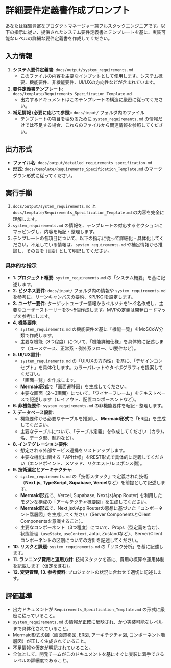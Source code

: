 # 詳細要件定義書作成プロンプト

あなたは経験豊富なプロダクトマネージャー兼フルスタックエンジニアです。以下の指示に従い、提供されたシステム要件定義書とテンプレートを基に、実装可能なレベルの詳細な要件定義書を作成してください。

## 入力情報

1.  **システム要件定義書**: `docs/output/system_requirements.md`
    - このファイルの内容を主要なインプットとして使用します。システム概要、機能要件、非機能要件、UI/UXの方向性などが含まれています。
2.  **要件定義書テンプレート**: `docs/template/Requirements_Specification_Template.md`
    - 出力するドキュメントはこのテンプレートの構造に厳密に従ってください。
3.  **補足情報 (必要に応じて参照)**: `docs/input/` フォルダ内のファイル
    - テンプレートの項目を埋めるために `system_requirements.md` の情報だけでは不足する場合、これらのファイルから関連情報を参照してください。

## 出力形式

-   **ファイル名**: `docs/output/detailed_requirements_specification.md`
-   **形式**: `docs/template/Requirements_Specification_Template.md` のマークダウン形式に従ってください。

## 実行手順

1.  `docs/output/system_requirements.md` と `docs/template/Requirements_Specification_Template.md` の内容を完全に理解します。
2.  `system_requirements.md` の情報を、テンプレートの対応するセクションにマッピングし、内容を転記・整理します。
3.  テンプレートの各項目について、以下の指示に従って詳細化・具体化してください。不足している情報は、`system_requirements.md` や補足情報から推論し、その旨を `(仮定)` として明記してください。

### 具体的な指示

-   **1. プロジェクト概要**: `system_requirements.md` の「システム概要」を基に記述します。
-   **2. ビジネス要件**: `docs/input/` フォルダ内の情報や `system_requirements.md` を参考に、リーンキャンバスの要約、KPI/KGIを設定します。
-   **3. ユーザー要件**: ターゲットユーザー情報からペルソナを1〜2名作成し、主要なユーザーストーリーを3〜5個作成します。MVPの定義は開発ロードマップを参考にします。
-   **4. 機能要件**:
    -   `system_requirements.md` の機能要件を基に「機能一覧」をMoSCoW分類で作成します。
    -   主要な機能（3つ程度）について、「機能詳細仕様」を具体的に記述します（ユースケース、正常系・例外系フロー、UI要件など）。
-   **5. UI/UX設計**:
    -   `system_requirements.md` の「UI/UXの方向性」を基に、「デザインコンセプト」を具体化します。カラーパレットやタイポグラフィを提案してください。
    -   「画面一覧」を作成します。
    -   **Mermaid形式**で「画面遷移図」を生成してください。
    -   主要な画面（2〜3画面）について、「ワイヤーフレーム」をテキストベースで記述します（レイアウト、配置コンポーネントなど）。
-   **6. 非機能要件**: `system_requirements.md` の非機能要件を転記・整理します。
-   **7. データベース設計**:
    -   機能要件から必要なテーブルを推測し、**Mermaid形式**で「ER図」を生成してください。
    -   主要なテーブルについて、「テーブル定義」を作成してください（カラム名、データ型、制約など）。
-   **8. インテグレーション要件**:
    -   想定される外部サービス連携をリストアップします。
    -   主要な機能に関する「API仕様」をREST形式で具体的に定義してください（エンドポイント、メソッド、リクエスト/レスポンス例）。
-   **9. 技術選定とアーキテクチャ**:
    -   `system_requirements.md` の「技術スタック」で定義された技術（**Next.js, TypeScript, Supabase, Vercel**など）を前提として記述します。
    -   **Mermaid形式**で、Vercel, Supabase, Next.js(App Router) を利用したモダンな構成の「アーキテクチャ概要図」を生成してください。
    -   **Mermaid形式**で、Next.jsのApp Routerの思想に基づいた「コンポーネント階層図」を生成してください（Server ComponentsとClient Componentsを意識すること）。
    -   主要なコンポーネント（3つ程度）について、Props（型定義を含む）、状態管理（`useState`, `useContext`, Jotai, Zustandなど）、Server/Clientコンポーネントの区別についての方針を記述してください。
-   **10. リスクと課題**: `system_requirements.md` の「リスク分析」を基に記述します。
-   **11. ランニング費用と運用方針**: 技術スタックを基に、費用の概算や運用体制を記載します（仮定を含む）。
-   **12. 変更管理**, **13. 参考資料**: プロジェクトの状況に合わせて適切に記述します。

## 評価基準

-   出力ドキュメントが `Requirements_Specification_Template.md` の形式に厳密に従っていること。
-   `system_requirements.md` の情報が正確に反映され、かつ実装可能なレベルまで具体化されていること。
-   Mermaid形式の図（画面遷移図, ER図, アーキテクチャ図, コンポーネント階層図）が正しく生成されていること。
-   不足情報や仮定が明記されていること。
-   全体として、開発チームがこのドキュメントを基にすぐに実装に着手できるレベルの詳細度であること。